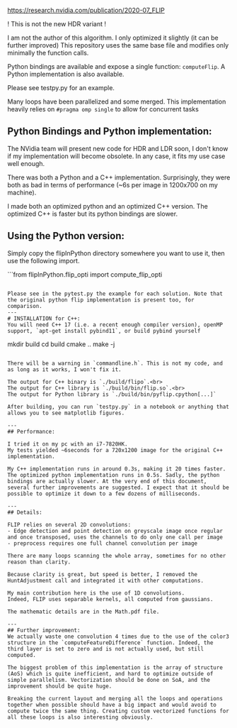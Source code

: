 https://research.nvidia.com/publication/2020-07_FLIP

! This is not the new HDR variant !

I am not the author of this algorithm. I only optimized it slightly (it can be further improved)
This repository uses the same base file and modifies only minimally the function calls.

Python bindings are available and expose a single function: `computeFlip`.
A Python implementation is also available.

Please see testpy.py for an example.

Many loops have been parallelized and some merged.
This implementation heavily relies on `#pragma omp single` to allow for concurrent tasks

## Python Bindings and Python implementation:
The NVidia team will present new code for HDR and LDR soon, I don't know if my implementation will become obsolete. In any case, it fits my use case well enough.

There was both a Python and a C++ implementation. Surprisingly, they were both as bad in terms of performance (~6s per image in 1200x700 on my machine).

I made both an optimized python and an optimized C++ version. The optimized C++ is faster but its python bindings are slower. 

## Using the Python version:
Simply copy the flipInPython directory somewhere you want to use it, then use the following import.

``̀ 
from flipInPython.flip_opti import compute_flip_opti
```

Please see in the pytest.py the example for each solution. Note that the original python flip implementation is present too, for comparison.
--- 
# INSTALLATION for C++:
You will need C++ 17 (i.e. a recent enough compiler version), openMP support, `apt-get install pybind11`, or build pybind yourself
```
mkdir build
cd build
cmake ..
make -j
```

There will be a warning in `commandline.h`. This is not my code, and as long as it works, I won't fix it.

The output for C++ binary is `./build/flipo`.<br>
The output for C++ library is `./build/bin/flip.so`.<br>
The output for Python library is `./build/bin/pyflip.cpython[...]`

After building, you can run `testpy.py` in a notebook or anything that allows you to see matplotlib figures.

---
## Performance:

I tried it on my pc with an i7-7820HK.
My tests yielded ~6seconds for a 720x1200 image for the original C++ implementation.

My C++ implementation runs in around 0.3s, making it 20 times faster. The optimized python implementation runs in 0.5s. Sadly, the python bindings are actually slower. At the very end of this document, several further improvements are suggested. I expect that it should be possible to optimize it down to a few dozens of milliseconds.

---
## Details:

FLIP relies on several 2D convolutions:
- Edge detection and point detection on greyscale image once regular and once transposed, uses the channels to do only one call per image
- preprocess requires one full channel convolution per image

There are many loops scanning the whole array, sometimes for no other reason than clarity.

Because clarity is great, but speed is better, I removed the HuntAdjustment call and integrated it with other computations.

My main contribution here is the use of 1D convolutions.
Indeed, FLIP uses separable kernels, all computed from gaussians.

The mathematic details are in the Math.pdf file.

--- 
## Further improvement:
We actually waste one convolution 4 times due to the use of the color3 structure in the `computeFeatureDifference` function. Indeed, the third layer is set to zero and is not actually used, but still computed.

The biggest problem of this implementation is the array of structure (AoS) which is quite inefficient, and hard to optimize outside of simple parallelism. Vectorization should be done on SoA, and the improvement should be quite huge.

Breaking the current layout and merging all the loops and operations together when possible should have a big impact and would avoid to compute twice the same thing. Creating custom vectorized functions for all these loops is also interesting obviously.
